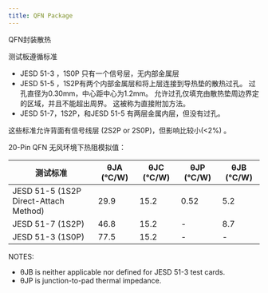 ```yaml
---
title: QFN Package
---
```


QFN封装散热

<!--more-->

测试板遵循标准

- JESD 51-3 ，1S0P 只有一个信号层，无内部金属层
- JESD 51-5 ，1S2P有两个内部金属层和将上层连接到导热垫的散热过孔。 过孔直径为0.30mm，中心距中心为1.2mm。 允许过孔仅填充由散热垫周边界定的区域，并且不能超出周界。 这被称为直接附加方法。
- JESD 51-7，1S2P，和JESD 51-5 有两层金属内层，但没有过孔。

这些标准允许背面有信号线层 (2S2P or 2S0P)，但影响比较小(<2%) 。

20-Pin QFN 无风环境下热阻模拟值：

| 测试标准                              | θJA (°C/W) | θJC (°C/W) | θJP (°C/W) | θJB (°C/W) |
| ------------------------------------- | ---------- | ---------- | ---------- | ---------- |
| JESD 51-5 (1S2P Direct-Attach Method) | 29.9       | 15.2       | 0.52       | 5.2        |
| JESD 51-7 (1S2P)                      | 46.8       | 15.2       | -          | 8.7        |
| JESD 51-3 (1S0P)                      | 77.5       | 15.2       | -          | -          |

NOTES: 

- θJB is neither applicable nor defined for JESD 51-3 test cards.
- θJP is junction-to-pad thermal impedance.  